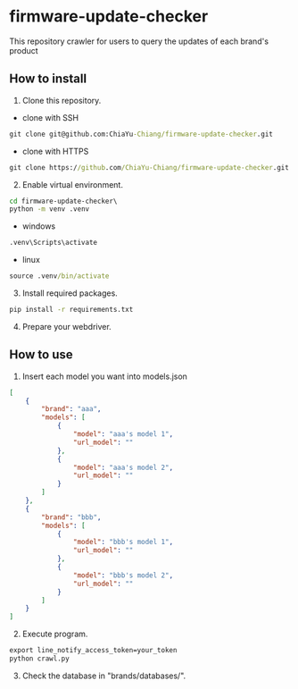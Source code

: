 # firmware-update-checker

This repository crawler for users to query the updates of each brand's product

## How to install

1. Clone this repository.
* clone with SSH
```cmd
git clone git@github.com:ChiaYu-Chiang/firmware-update-checker.git
```
* clone with HTTPS
```cmd
git clone https://github.com/ChiaYu-Chiang/firmware-update-checker.git
```
2. Enable virtual environment.
```cmd
cd firmware-update-checker\
python -m venv .venv
```
* windows
```cmd
.venv\Scripts\activate
```
* linux
```cmd
source .venv/bin/activate
```
3. Install required packages.
```cmd
pip install -r requirements.txt
```
4. Prepare your webdriver.

## How to use

1. Insert each model you want into models.json 
```json
[
    {
        "brand": "aaa",
        "models": [
            {
                "model": "aaa's model 1",
                "url_model": ""
            },
            {
                "model": "aaa's model 2",
                "url_model": ""
            }
        ]
    },
    {
        "brand": "bbb",
        "models": [
            {
                "model": "bbb's model 1",
                "url_model": ""
            },
            {
                "model": "bbb's model 2",
                "url_model": ""
            }
        ]
    }
]
```
2. Execute program.
```cmd
export line_notify_access_token=your_token
python crawl.py
```
3. Check the database in "brands/databases/".
